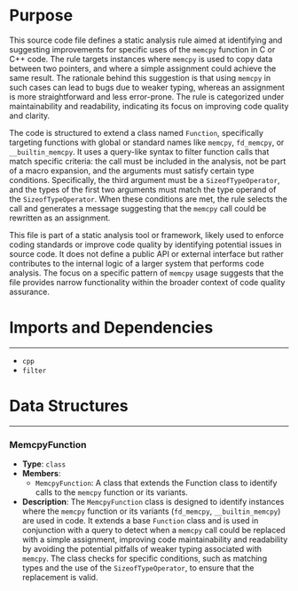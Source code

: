 # Purpose
This source code file defines a static analysis rule aimed at identifying and suggesting improvements for specific uses of the `memcpy` function in C or C++ code. The rule targets instances where `memcpy` is used to copy data between two pointers, and where a simple assignment could achieve the same result. The rationale behind this suggestion is that using `memcpy` in such cases can lead to bugs due to weaker typing, whereas an assignment is more straightforward and less error-prone. The rule is categorized under maintainability and readability, indicating its focus on improving code quality and clarity.

The code is structured to extend a class named `Function`, specifically targeting functions with global or standard names like `memcpy`, `fd_memcpy`, or `__builtin_memcpy`. It uses a query-like syntax to filter function calls that match specific criteria: the call must be included in the analysis, not be part of a macro expansion, and the arguments must satisfy certain type conditions. Specifically, the third argument must be a `SizeofTypeOperator`, and the types of the first two arguments must match the type operand of the `SizeofTypeOperator`. When these conditions are met, the rule selects the call and generates a message suggesting that the `memcpy` call could be rewritten as an assignment.

This file is part of a static analysis tool or framework, likely used to enforce coding standards or improve code quality by identifying potential issues in source code. It does not define a public API or external interface but rather contributes to the internal logic of a larger system that performs code analysis. The focus on a specific pattern of `memcpy` usage suggests that the file provides narrow functionality within the broader context of code quality assurance.
# Imports and Dependencies

---
- `cpp`
- `filter`


# Data Structures

---
### MemcpyFunction
- **Type**: `class`
- **Members**:
    - `MemcpyFunction`: A class that extends the Function class to identify calls to the `memcpy` function or its variants.
- **Description**: The `MemcpyFunction` class is designed to identify instances where the `memcpy` function or its variants (`fd_memcpy`, `__builtin_memcpy`) are used in code. It extends a base `Function` class and is used in conjunction with a query to detect when a `memcpy` call could be replaced with a simple assignment, improving code maintainability and readability by avoiding the potential pitfalls of weaker typing associated with `memcpy`. The class checks for specific conditions, such as matching types and the use of the `SizeofTypeOperator`, to ensure that the replacement is valid.


